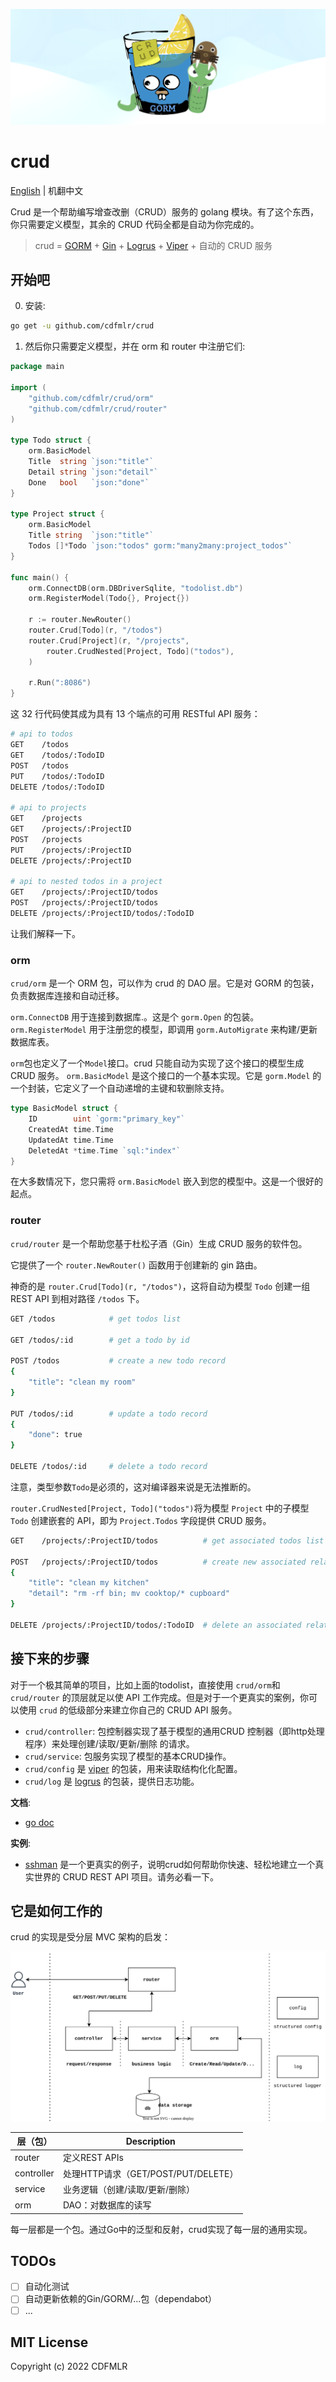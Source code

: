 ![header-image](img/header-image.png)

# crud

[English](README.md) | 机翻中文

Crud 是一个帮助编写增查改删（CRUD）服务的 golang 模块。有了这个东西，你只需要定义模型，其余的 CRUD 代码全都是自动为你完成的。

> crud = [GORM](https://github.com/go-gorm/gorm) +
> [Gin](https://github.com/gin-gonic/gin) +
> [Logrus](https://github.com/sirupsen/logrus) +
> [Viper](https://github.com/spf13/viper) + 
> 自动的 CRUD 服务

## 开始吧

0. 安装:

```sh
go get -u github.com/cdfmlr/crud
```

1. 然后你只需要定义模型，并在 orm 和 router 中注册它们:

```go
package main

import (
	"github.com/cdfmlr/crud/orm"
	"github.com/cdfmlr/crud/router"
)

type Todo struct {
	orm.BasicModel
	Title  string `json:"title"`
	Detail string `json:"detail"`
	Done   bool   `json:"done"`
}

type Project struct {
	orm.BasicModel
	Title string  `json:"title"`
	Todos []*Todo `json:"todos" gorm:"many2many:project_todos"`
}

func main() {
	orm.ConnectDB(orm.DBDriverSqlite, "todolist.db")
	orm.RegisterModel(Todo{}, Project{})

	r := router.NewRouter()
	router.Crud[Todo](r, "/todos")
	router.Crud[Project](r, "/projects",
		router.CrudNested[Project, Todo]("todos"),
	)

	r.Run(":8086")
}
```

这 32 行代码使其成为具有 13 个端点的可用 RESTful API 服务：

```sh
# api to todos
GET    /todos
GET    /todos/:TodoID
POST   /todos
PUT    /todos/:TodoID
DELETE /todos/:TodoID

# api to projects
GET    /projects
GET    /projects/:ProjectID
POST   /projects
PUT    /projects/:ProjectID
DELETE /projects/:ProjectID

# api to nested todos in a project
GET    /projects/:ProjectID/todos
POST   /projects/:ProjectID/todos
DELETE /projects/:ProjectID/todos/:TodoID
```

让我们解释一下。

### orm

`crud/orm` 是一个 ORM 包，可以作为 crud 的 DAO 层。它是对 GORM 的包装，负责数据库连接和自动迁移。

`orm.ConnectDB` 用于连接到数据库.。这是个 `gorm.Open` 的包装。 `orm.RegisterModel` 用于注册您的模型，即调用  `gorm.AutoMigrate` 来构建/更新数据库表。

`orm`包也定义了一个`Model`接口。crud 只能自动为实现了这个接口的模型生成 CRUD 服务。
`orm.BasicModel` 是这个接口的一个基本实现。它是 `gorm.Model` 的一个封装，它定义了一个自动递增的主键和软删除支持。

```go
type BasicModel struct {
    ID        uint `gorm:"primary_key"`
    CreatedAt time.Time
    UpdatedAt time.Time
    DeletedAt *time.Time `sql:"index"`
}
```

在大多数情况下，您只需将 `orm.BasicModel` 嵌入到您的模型中。这是一个很好的起点。

### router

`crud/router` 是一个帮助您基于杜松子酒（Gin）生成 CRUD 服务的软件包。

它提供了一个 `router.NewRouter()` 函数用于创建新的 gin 路由。

神奇的是 `router.Crud[Todo](r, "/todos")`，这将自动为模型 `Todo` 创建一组 REST API 到相对路径 `/todos` 下。

```sh
GET /todos            # get todos list

GET /todos/:id        # get a todo by id

POST /todos           # create a new todo record
{
    "title": "clean my room"
}

PUT /todos/:id        # update a todo record
{
    "done": true
}

DELETE /todos/:id     # delete a todo record
```

注意，类型参数`Todo`是必须的，这对编译器来说是无法推断的。

`router.CrudNested[Project, Todo]("todos")`将为模型 `Project` 中的子模型 `Todo` 创建嵌套的 API，即为 `Project.Todos` 字段提供 CRUD 服务。

```sh
GET    /projects/:ProjectID/todos          # get associated todos list

POST   /projects/:ProjectID/todos          # create new associated relationship
{
    "title": "clean my kitchen"
    "detail": "rm -rf bin; mv cooktop/* cupboard"
}

DELETE /projects/:ProjectID/todos/:TodoID  # delete an associated relationship
```

## 接下来的步骤

对于一个极其简单的项目，比如上面的todolist，直接使用 `crud/orm`和`crud/router` 的顶层就足以使 API 工作完成。但是对于一个更真实的案例，你可以使用 `crud` 的低级部分来建立你自己的 CRUD API 服务。

- `crud/controller`: 包控制器实现了基于模型的通用CRUD 控制器（即http处理程序）来处理创建/读取/更新/删除 的请求。
- `crud/service`: 包服务实现了模型的基本CRUD操作。
- `crud/config` 是 [viper](https://github.com/spf13/viper) 的包装，用来读取结构化化配置。
- `crud/log` 是 [logrus](https://github.com/sirupsen/logrus) 的包装，提供日志功能。

**文档**:

- [go doc](https://pkg.go.dev/github.com/cdfmlr/crud)

**实例**:

- [sshman](https://github.com/cdfmlr/sshman) 是一个更真实的例子，说明crud如何帮助你快速、轻松地建立一个真实世界的 CRUD REST API 项目。请务必看一下。

## 它是如何工作的

crud 的实现是受分层 MVC 架构的启发：

![curd architecture](img/crud.svg)

| 层（包）   | Description                         |
| ---------- | ----------------------------------- |
| router     | 定义REST APIs                       |
| controller | 处理HTTP请求（GET/POST/PUT/DELETE） |
| service    | 业务逻辑（创建/读取/更新/删除）     |
| orm        | DAO：对数据库的读写                 |

每一层都是一个包。通过Go中的泛型和反射，crud实现了每一层的通用实现。

## TODOs

- [ ] 自动化测试
- [ ] 自动更新依赖的Gin/GORM/...包（dependabot）
- [ ] ...

## MIT License

Copyright (c) 2022 CDFMLR
